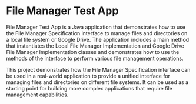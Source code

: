 # File Manager Test App
File Manager Test App is a Java application that demonstrates how to use the File Manager Specification interface to manage files and directories on a local file system or Google Drive. 
The application includes a main method that instantiates the Local File Manager Implementation and Google Drive File Manager Implementation classes and demonstrates how to use the methods of the interface to perform various file management operations.

This project demonstrates how the File Manager Specification interface can be used in a real-world application to provide a unified interface for managing files and directories on different file systems. 
It can be used as a starting point for building more complex applications that require file management capabilities.
